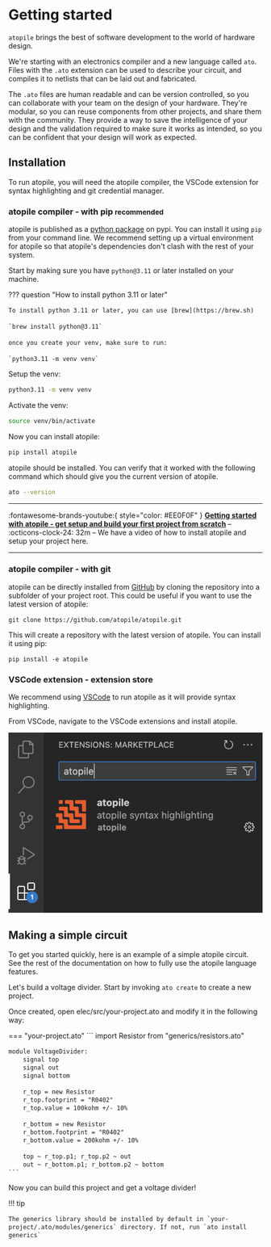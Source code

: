 # Getting started

`atopile` brings the best of software development to the world of hardware design.

We're starting with an electronics compiler and a new language called `ato`. Files with the `.ato` extension can be used to describe your circuit, and compiles it to netlists that can be laid out and fabricated.

The `.ato` files are human readable and can be version controlled, so you can collaborate with your team on the design of your hardware. They're modular, so you can reuse components from other projects, and share them with the community. They provide a way to save the intelligence of your design and the validation required to make sure it works as intended, so you can be confident that your design will work as expected.

## Installation

To run atopile, you will need the atopile compiler, the VSCode extension for syntax highlighting and git credential manager.

### atopile compiler - with pip <small>recommended</small>

atopile is published as a [python package](https://pypi.org/project/atopile/) on pypi. You can install it using `pip` from your command line. We recommend setting up a virtual environment for atopile so that atopile's dependencies don't clash with the rest of your system.

Start by making sure you have `python@3.11` or later installed on your machine.

??? question "How to install python 3.11 or later"

    To install python 3.11 or later, you can use [brew](https://brew.sh)

    `brew install python@3.11`

    once you create your venv, make sure to run:

    `python3.11 -m venv venv`

Setup the venv:
``` sh
python3.11 -m venv venv
```
Activate the venv:
``` sh
source venv/bin/activate
```

Now you can install atopile:
``` sh
pip install atopile
```

atopile should be installed. You can verify that it worked with the following command which should give you the current version of atopile.
``` sh
ato --version
```
---

:fontawesome-brands-youtube:{ style="color: #EE0F0F" }
__[Getting started with atopile - get setup and build your first project from scratch]__ – :octicons-clock-24:
32m – We have a video of how to install atopile and setup your project here.

  [Getting started with atopile - get setup and build your first project from scratch]: https://www.youtube.com/watch?v=7aeZLlA_VYA

---

### atopile compiler - with git

atopile can be directly installed from [GitHub](https://github.com/atopile/atopile) by cloning the repository into a subfolder of your project root. This could be useful if you want to use the latest version of atopile:

```
git clone https://github.com/atopile/atopile.git
```
This will create a repository with the latest version of atopile. You can install it using pip:

```
pip install -e atopile
```

### VSCode extension - extension store

We recommend using [VSCode](https://code.visualstudio.com) to run atopile as it will provide syntax highlighting.

From VSCode, navigate to the VSCode extensions and install atopile.

![](assets/images/ato_extension.png)

## Making a simple circuit

To get you started quickly, here is an example of a simple atopile circuit. See the rest of the documentation on how to fully use the atopile language features.

Let's build a voltage divider. Start by invoking `ato create` to create a new project.

Once created, open elec/src/your-project.ato and modify it in the following way:

=== "your-project.ato"
    ```
    import Resistor from "generics/resistors.ato"

    module VoltageDivider:
        signal top
        signal out
        signal bottom

        r_top = new Resistor
        r_top.footprint = "R0402"
        r_top.value = 100kohm +/- 10%

        r_bottom = new Resistor
        r_bottom.footprint = "R0402"
        r_bottom.value = 200kohm +/- 10%

        top ~ r_top.p1; r_top.p2 ~ out
        out ~ r_bottom.p1; r_bottom.p2 ~ bottom
    ```

Now you can build this project and get a voltage divider!

!!! tip

    The generics library should be installed by default in `your-project/.ato/modules/generics` directory. If not, run `ato install generics`
